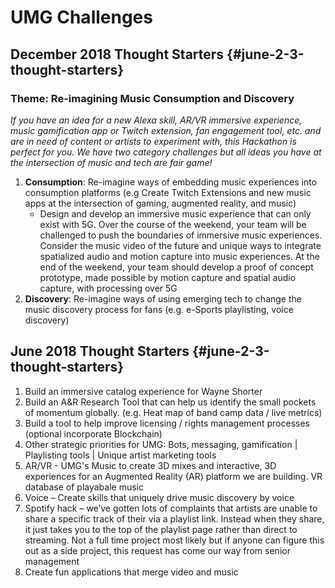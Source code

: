 # UMG Challenges

## **December 2018 Thought Starters** {#june-2-3-thought-starters}

### **Theme**: Re-imagining Music Consumption and Discovery

_If you have an idea for a new Alexa skill, AR/VR immersive experience, music gamification app or Twitch extension, fan engagement tool, etc. and are in need of content or artists to experiment with, this Hackathon is perfect for you. We have two category challenges but all ideas you have at the intersection of music and tech are fair game!_  

1. **Consumption**: Re-imagine ways of embedding music experiences into consumption platforms \(e.g Create Twitch Extensions and new music apps at the intersection of gaming, augmented reality, and music\)
   * Design and develop an immersive music experience that can only exist with 5G. Over the course of the weekend, your team will be challenged to push the boundaries of immersive music experiences. Consider the music video of the future and unique ways to integrate spatialized audio and motion capture into music experiences. At the end of the weekend, your team should develop a proof of concept prototype, made possible by motion capture and spatial audio capture, with processing over 5G
2. **Discovery**: Re-imagine ways of using emerging tech to change the music discovery process for fans \(e.g. e-Sports playlisting, voice discovery\)







##  **June 2018 Thought Starters** {#june-2-3-thought-starters}

1. Build an immersive catalog experience for Wayne Shorter
2. Build an A&R Research Tool that can help us identify the small pockets of momentum globally. \(e.g. Heat map of band camp data / live metrics\)
3. Build a tool to help improve licensing / rights management processes \(optional incorporate Blockchain\)
4. Other strategic priorities for UMG: Bots, messaging, gamification \| Playlisting tools \| Unique artist marketing tools
5. AR/VR - UMG's Music to create 3D mixes and interactive, 3D experiences for an Augmented Reality \(AR\) platform we are building. VR database of playabale music
6. Voice – Create skills that uniquely drive music discovery by voice
7. Spotify hack – we’ve gotten lots of complaints that artists are unable to share a specific track of their via a playlist link. Instead when they share, it just takes you to the top of the playlist page rather than direct to streaming. Not a full time project most likely but if anyone can figure this out as a side project, this request has come our way from senior management
8. Create fun applications that merge video and music

